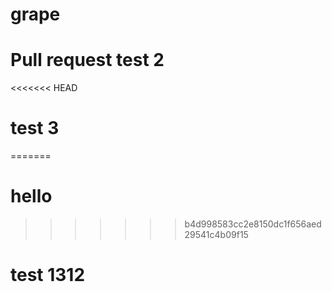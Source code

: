 # grape

# Pull request test 2

<<<<<<< HEAD
# test 3
=======
# hello 
>>>>>>> b4d998583cc2e8150dc1f656aed29541c4b09f15
# test 1312